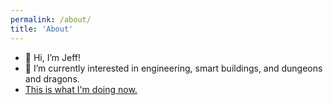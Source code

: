 ```yaml
---
permalink: /about/
title: 'About'
---
```


- 👋 Hi, I’m Jeff!
- 👀 I’m currently interested in engineering, smart buildings, and dungeons and dragons.
- [This is what I'm doing now.](/about/now)
